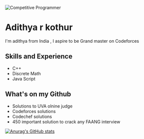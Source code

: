 
![Competitive Programmer ](https://media-exp1.licdn.com/dms/image/C5616AQHco-2zAX6mWg/profile-displaybackgroundimage-shrink_350_1400/0/1648737761319?e=1660176000&v=beta&t=9jpjNxXusGHLcW2lFm7LdSrrm6qc2vzz_ZMhQnjbZ1Y)

# Adithya r kothur
I'm adithya from India , I aspire to be Grand master on Codeforces

## Skills and Experience
* C++
* Discrete Math
* Java Script



## What's on my Github
* Solutions to UVA olnine judge
* Codeforces solutions
* Codechef solutions 
* 450 important solution to crack any FAANG interview










[![Anurag's GitHub stats](https://github-readme-stats.vercel.app/api?username=adithya-r-kothur)](https://github.com/anuraghazra/github-readme-stats)


